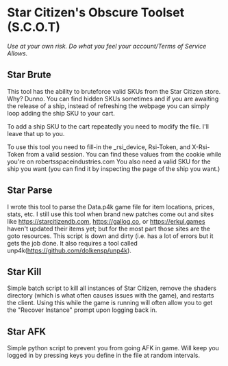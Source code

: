# Star Citizen's Obscure Toolset (S.C.O.T)
*Use at your own risk. Do what you feel your account/Terms of Service Allows.*

## Star Brute
This tool has the ability to bruteforce valid SKUs from the 
Star Citizen store. Why? Dunno. You can find hidden SKUs sometimes
and if you are awaiting the release of a ship, instead of refreshing
the webpage you can simply loop adding the ship SKU to your cart.

To add a ship SKU to the cart repeatedly you need to modify the file. I'll
leave that up to you.

To use this tool you need to fill-in the _rsi_device, Rsi-Token, and X-Rsi-Token
from a valid session. You can find these values from the cookie while
you're on robertsspaceindustries.com You also need a valid SKU for the 
ship you want (you can find it by inspecting the page of the ship you want.) 

## Star Parse
I wrote this tool to parse the Data.p4k game file for item locations, prices, stats, etc.
I still use this tool when brand new patches come out and sites like https://starcitizendb.com,
https://gallog.co, or https://erkul.games haven't updated their items yet; but for the most part those sites
are the goto resources. This script is down and dirty (i.e. has a lot of errors but it gets the
job done. It also requires a tool called unp4k(https://github.com/dolkensp/unp4k).

## Star Kill
Simple batch script to kill all instances of Star Citizen, remove the shaders directory (which
is what often causes issues with the game), and restarts the client. Using this while the game
is running will often allow you to get the "Recover Instance" prompt upon logging back in.

## Star AFK
Simple python script to prevent you from going AFK in game. Will keep you logged in by pressing keys
you define in the file at random intervals.
